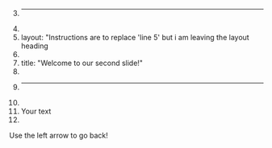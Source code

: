 3.	---
4.	
5.	layout: "Instructions are to replace 'line 5' but i am leaving the layout heading
6.	
7.	title: "Welcome to our second slide!"
8.	
9.	---
10.	
11.	Your text
12.	
Use the left arrow to go back!
